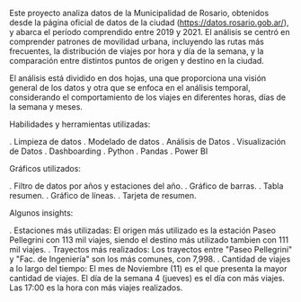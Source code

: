Este proyecto analiza datos de la Municipalidad de Rosario, obtenidos desde la página oficial de datos de la ciudad (https://datos.rosario.gob.ar/), y abarca el período comprendido entre 2019 y 2021. El análisis se centró en comprender patrones de movilidad urbana, incluyendo las rutas más frecuentes, la distribución de viajes por hora y día de la semana, y la comparación entre distintos puntos de origen y destino en la ciudad.

El análisis está dividido en dos hojas, una que proporciona una visión general de los datos y otra que se enfoca en el análisis temporal, considerando el comportamiento de los viajes en diferentes horas, días de la semana y meses.

Habilidades y herramientas utilizadas:

. Limpieza de datos
. Modelado de datos
. Análisis de Datos
. Visualización de Datos
. Dashboarding
. Python
. Pandas
. Power BI

Gráficos utilizados:

. Filtro de datos por años y estaciones del año.
. Gráfico de barras.
. Tabla resumen.
. Gráfico de líneas.
. Tarjeta de resumen.

Algunos insights:

. Estaciones más utilizadas: El origen más utilizado es la estación Paseo Pellegrini con 113 mil viajes, siendo el destino más utilizado tambien con 111 mil viajes.
. Trayectos más realizados: Los trayectos entre "Paseo Pellegrini" y "Fac. de Ingeniería" son los más comunes, con 7,998.
. Cantidad de viajes a lo largo del tiempo: El mes de Noviembre (11) es el que presenta la mayor cantidad de viajes. El día de la semana 4 (jueves) es el día con más viajes. Las 17:00 es la hora con más viajes realizados.
